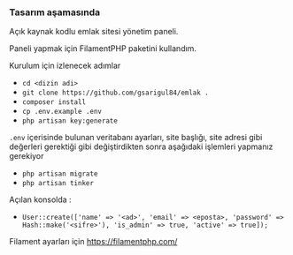 ### Tasarım aşamasında 

Açık kaynak kodlu emlak sitesi yönetim paneli.

Paneli yapmak için FilamentPHP paketini kullandım.

Kurulum için izlenecek adımlar

- `cd <dizin adi>`
- `git clone https://github.com/gsarigul84/emlak .`
- `composer install`
- `cp .env.example .env`
- `php artisan key:generate`

`.env` içerisinde bulunan veritabanı ayarları, site başlığı, site adresi gibi değerleri gerektiği gibi değiştirdikten sonra aşağıdaki işlemleri yapmanız gerekiyor
- `php artisan migrate`
- `php artisan tinker`

Açılan konsolda :
- `User::create(['name' => '<ad>', 'email' => <eposta>, 'password' => Hash::make('<sifre>'), 'is_admin' => true, 'active' => true]);`

Filament ayarları için https://filamentphp.com/

